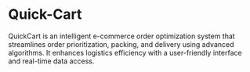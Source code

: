 # Quick-Cart
QuickCart is an intelligent e-commerce order optimization system that streamlines order prioritization, packing, and delivery using advanced algorithms. It enhances logistics efficiency with a user-friendly interface and real-time data access.
